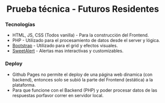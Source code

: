 <h1 align="center">Prueba técnica - Futuros Residentes</h1>

### Tecnologías

- HTML, JS, CSS (Todos vanilla) - Para la construcción del Frontend.
- PHP - Utilizado para el procesamiento de datos desde el server y lógica.
- [Bootstrap] - Utilizado para el grid y efectos visuales.
- [SweetAlert] - Alertas mas interactivas y customizables.

### Deploy

- Github Pages no permite el deploy de una página web dinamica (con backend), entonces solo se subió la parte del Frontend (estática) a la plataforma.
- Para que funcione con el Backend (PHP) y poder procesar datos de las respuestas porfavor correr en servidor local.

[bootstrap]: https://getbootstrap.com/
[SweetAlert]: https://sweetalert.js.org/
